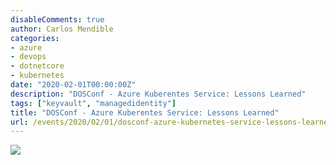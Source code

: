 ```yaml
---
disableComments: true
author: Carlos Mendible
categories:
- azure
- devops
- dotnetcore
- kubernetes
date: "2020-02-01T00:00:00Z"
description: "DOSConf - Azure Kuberentes Service: Lessons Learned"
tags: ["keyvault", "managedidentity"]
title: "DOSConf - Azure Kuberentes Service: Lessons Learned"
url: /events/2020/02/01/dosconf-azure-kubernetes-service-lessons-learned/
---
```


![](/assets/img/events/2020-02-dosconf-secrets.jfif)